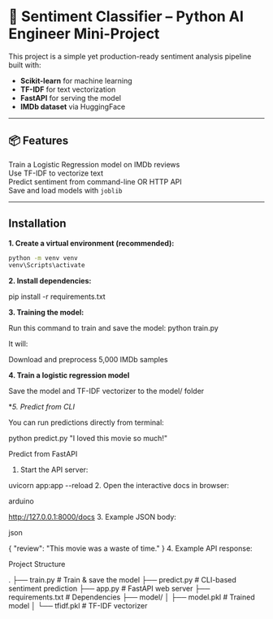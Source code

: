 # 🎯 Sentiment Classifier – Python AI Engineer Mini-Project

This project is a simple yet production-ready sentiment analysis pipeline built with:
- **Scikit-learn** for machine learning
- **TF-IDF** for text vectorization
- **FastAPI** for serving the model
- **IMDb dataset** via HuggingFace

---

## 📦 Features

 Train a Logistic Regression model on IMDb reviews  
 Use TF-IDF to vectorize text  
 Predict sentiment from command-line OR HTTP API  
 Save and load models with `joblib`

---

## Installation

**1. Create a virtual environment (recommended):**
```bash
python -m venv venv
venv\Scripts\activate  
```
**2. Install dependencies:**

pip install -r requirements.txt

**3. Training the model:**

Run this command to train and save the model:
python train.py

It will:

Download and preprocess 5,000 IMDb samples

**4. Train a logistic regression model**

Save the model and TF-IDF vectorizer to the model/ folder

**5. Predict from CLI*
 
You can run predictions directly from terminal:

python predict.py "I loved this movie so much!"


Predict from FastAPI
1. Start the API server:

uvicorn app:app --reload
2. Open the interactive docs in browser:

arduino

http://127.0.0.1:8000/docs
3. Example JSON body:

json

{
  "review": "This movie was a waste of time."
}
4. Example API response:


Project Structure

.
├── train.py            # Train & save the model
├── predict.py          # CLI-based sentiment prediction
├── app.py              # FastAPI web server
├── requirements.txt    # Dependencies
├── model/
│   ├── model.pkl       # Trained model
│   └── tfidf.pkl       # TF-IDF vectorizer
